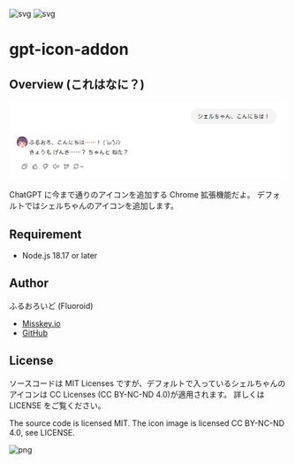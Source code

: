 ![svg](https://img.shields.io/badge/-Typescript-007ACC.svg?logo=typescript&style=plastic)
![svg](https://img.shields.io/badge/license-MIT-blue.svg)

# gpt-icon-addon

## Overview (これはなに？)

![png](screen.png)

ChatGPT に今まで通りのアイコンを追加する Chrome 拡張機能だよ。
デフォルトではシェルちゃんのアイコンを追加します。

## Requirement

- Node.js 18.17 or later

## Author

ふるおろいど (Fluoroid)

- [Misskey.io](https://misskey.io/@Fluoroid)
- [GitHub](https://github.com/fluoroid)

## License

ソースコードは MIT Licenses ですが、デフォルトで入っているシェルちゃんのアイコンは CC Licenses (CC BY-NC-ND 4.0)が適用されます。
詳しくは LICENSE をご覧ください。

The source code is licensed MIT. The icon image is licensed CC BY-NC-ND 4.0, see LICENSE.

![png](https://creativecommons.jp/wp-content/uploads/2015/04/by-nc-nd.png?w=300)
